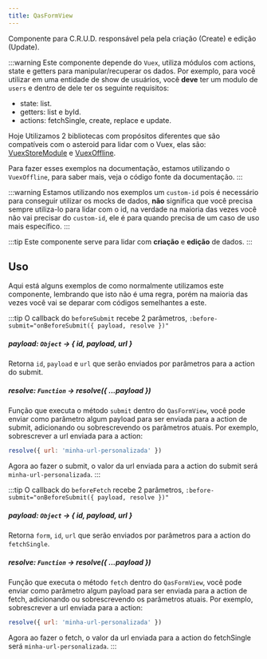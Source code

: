 ```yaml
---
title: QasFormView
---
```


<div class="flex q-gutter-x-md">
  <doc-link title="Componente" name="QasBtn" to="/components/button" />
  <doc-link title="Componente" name="QasDialog" to="/components/dialog" />
  <doc-link title="Quasar Componente" name="QForm" href="https://quasar.dev/vue-components/form#introduction" />
   <doc-link title="Quasar Componente" name="QInnerLoading" href="https://quasar.dev/vue-components/inner-loading#qinnerloading-api" />
    <doc-link title="Quasar Componente" name="QPage" href="https://quasar.dev/layout/page#qpage-api" />
</div>

Componente para C.R.U.D. responsável pela pela criação (Create) e edição (Update).

<doc-api file="form-view/QasFormView" name="QasFormView" />

:::warning
Este componente depende do `Vuex`, utiliza módulos com actions, state e getters para manipular/recuperar os dados. Por exemplo, para você utilizar em uma entidade de show de usuários, você **deve** ter um modulo de `users` e dentro de dele ter os seguinte requisitos:
- state: list.
- getters: list e byId.
- actions: fetchSingle, create, replace e update.

Hoje Utilizamos 2 bibliotecas com propósitos diferentes que são compatíveis com o asteroid para lidar com o Vuex, elas são:
[VuexStoreModule](https://github.com/bildvitta/vuex-store-module) e [VuexOffline](https://github.com/bildvitta/vuex-offline).

Para fazer esses exemplos na documentação, estamos utilizando o `VuexOffline`, para saber mais, veja o código fonte da documentação.
:::

:::warning
Estamos utilizando nos exemplos um `custom-id` pois é necessário para conseguir utilizar os mocks de dados, **não** significa que você precisa sempre utiliza-lo para lidar com o id, na verdade na maioria das vezes você não vai precisar do `custom-id`, ele é para quando precisa de um caso de uso mais específico.
:::

:::tip
Este componente serve para lidar com **criação** e **edição** de dados.
:::

## Uso
<doc-example file="QasFormView/Basic" title="Básico" />

Aqui está alguns exemplos de como normalmente utilizamos este componente, lembrando que isto não é uma regra, porém na maioria das vezes você vai se deparar com códigos semelhantes a este.

<doc-example file="QasFormView/Create" title="Modo de criação (create)" />

<doc-example file="QasFormView/Edit" title="Modo de edição (replace)" />

:::tip
O callback do `beforeSubmit` recebe 2 parâmetros, `:before-submit="onBeforeSubmit({ payload, resolve })"`

##### payload: `Object` -> { id, payload, url }
Retorna `id`, `payload` e `url` que serão enviados por parâmetros para a action do submit.

##### resolve: `Function` -> resolve({ ...payload })
Função que executa o método `submit` dentro do `QasFormView`, você pode enviar como parâmetro algum payload para ser enviada para a action de submit, adicionando ou sobrescrevendo os parâmetros atuais.
Por exemplo, sobrescrever a url enviada para a action:

```js
resolve({ url: 'minha-url-personalizada' })
```

Agora ao fazer o submit, o valor da url enviada para a action do submit será `minha-url-personalizada`.
:::

<doc-example file="QasFormView/BeforeSubmit" title="Controlando submit" />

:::tip
O callback do `beforeFetch` recebe 2 parâmetros, `:before-submit="onBeforeSubmit({ payload, resolve })"`

##### payload: `Object` -> { id, payload, url }
Retorna `form`, `id`, `url` que serão enviados por parâmetros para a action do `fetchSingle`.

##### resolve: `Function` -> resolve({ ...payload })
Função que executa o método `fetch` dentro do `QasFormView`, você pode enviar como parâmetro algum payload para ser enviada para a action de fetch, adicionando ou sobrescrevendo os parâmetros atuais.
Por exemplo, sobrescrever a url enviada para a action:

```js
resolve({ url: 'minha-url-personalizada' })
```

Agora ao fazer o fetch, o valor da url enviada para a action do fetchSingle será `minha-url-personalizada`.
:::

<doc-example file="QasFormView/BeforeFetch" title="Controlando fetch" />

